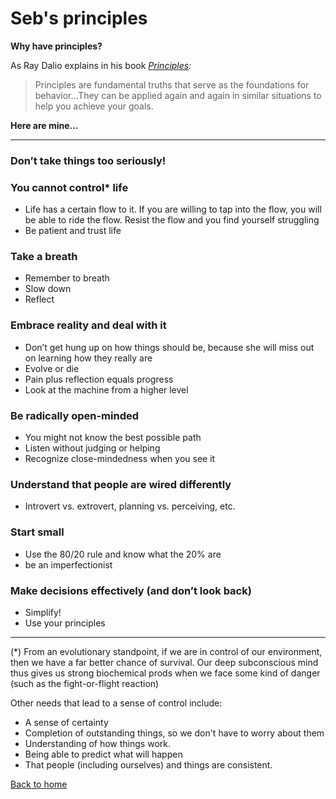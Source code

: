 # Seb's principles

**Why have principles?**

As Ray Dalio explains in his book *[Principles](http://principles.com):*

> Principles are fundamental truths that serve as the foundations for behavior…They can be applied again and again in similar situations to help you achieve your goals.



**Here are mine...**

------

### Don’t take things too seriously! 

### You cannot control* life

- Life has a certain flow to it. If you are willing to tap into the flow, you will be able to ride the flow. Resist the flow and you find yourself struggling
- Be patient and trust life

### Take a breath

- Remember to breath
- Slow down
- Reflect

### Embrace reality and deal with it

- Don’t get hung up on how things should be, because she will miss out on learning how they really are
- Evolve or die
- Pain plus reflection equals progress
- Look at the machine from a higher level

### Be radically open-minded

- You might not know the best possible path
- Listen without judging or helping
- Recognize close-mindedness when you see it

### Understand that people are wired differently

- Introvert vs. extrovert, planning vs. perceiving, etc.

### Start small

- Use the 80/20 rule and know what the 20% are
- be an imperfectionist

### Make decisions effectively (and don’t look back)

- Simplify!
- Use your principles 





---

(*) From an evolutionary standpoint, if we are in control of our environment, then we have a far better chance of survival. Our deep subconscious mind thus gives us strong biochemical prods when we face some kind of danger (such as the fight-or-flight reaction) 

Other needs that lead to a sense of control include:

- A sense of certainty
- Completion of outstanding things, so we don't have to worry about them
- Understanding of how things work.
- Being able to predict what will happen
- That people (including ourselves) and things are consistent.



[Back to home](https://krumhausen.com)